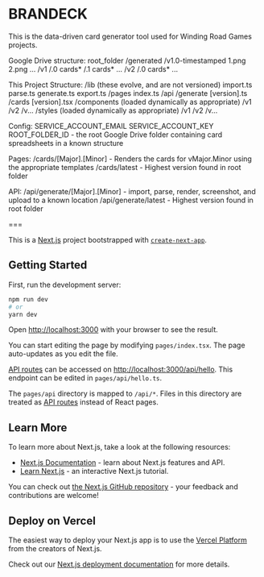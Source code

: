 # BRANDECK

This is the data-driven card generator tool used for Winding Road Games projects.

Google Drive structure:
root_folder
  /generated
    /v1.0-timestamped
      1.png
      2.png
      ...
  /v1
    /.0
      cards*
    /.1
      cards*
    ...
  /v2
    /.0
      cards*
    ...

This Project Structure:
/lib (these evolve, and are not versioned)
  import.ts
  parse.ts
  generate.ts
  export.ts
/pages
  index.ts
  /api
    /generate
      [version].ts
  /cards
    [version].tsx
/components (loaded dynamically as appropriate)
  /v1
  /v2
  /v...
/styles (loaded dynamically as appropriate)
  /v1
  /v2
  /v...

Config:
SERVICE_ACCOUNT_EMAIL
SERVICE_ACCOUNT_KEY
ROOT_FOLDER_ID - the root Google Drive folder containing card spreadsheets in a known structure

Pages:
/cards/[Major].[Minor] - Renders the cards for vMajor.Minor using the appropriate templates
/cards/latest - Highest version found in root folder

API:
/api/generate/[Major].[Minor] - import, parse, render, screenshot, and upload to a known location
/api/generate/latest - Highest version found in root folder



===

This is a [Next.js](https://nextjs.org/) project bootstrapped with [`create-next-app`](https://github.com/vercel/next.js/tree/canary/packages/create-next-app).

## Getting Started

First, run the development server:

```bash
npm run dev
# or
yarn dev
```

Open [http://localhost:3000](http://localhost:3000) with your browser to see the result.

You can start editing the page by modifying `pages/index.tsx`. The page auto-updates as you edit the file.

[API routes](https://nextjs.org/docs/api-routes/introduction) can be accessed on [http://localhost:3000/api/hello](http://localhost:3000/api/hello). This endpoint can be edited in `pages/api/hello.ts`.

The `pages/api` directory is mapped to `/api/*`. Files in this directory are treated as [API routes](https://nextjs.org/docs/api-routes/introduction) instead of React pages.

## Learn More

To learn more about Next.js, take a look at the following resources:

- [Next.js Documentation](https://nextjs.org/docs) - learn about Next.js features and API.
- [Learn Next.js](https://nextjs.org/learn) - an interactive Next.js tutorial.

You can check out [the Next.js GitHub repository](https://github.com/vercel/next.js/) - your feedback and contributions are welcome!

## Deploy on Vercel

The easiest way to deploy your Next.js app is to use the [Vercel Platform](https://vercel.com/new?utm_medium=default-template&filter=next.js&utm_source=create-next-app&utm_campaign=create-next-app-readme) from the creators of Next.js.

Check out our [Next.js deployment documentation](https://nextjs.org/docs/deployment) for more details.
